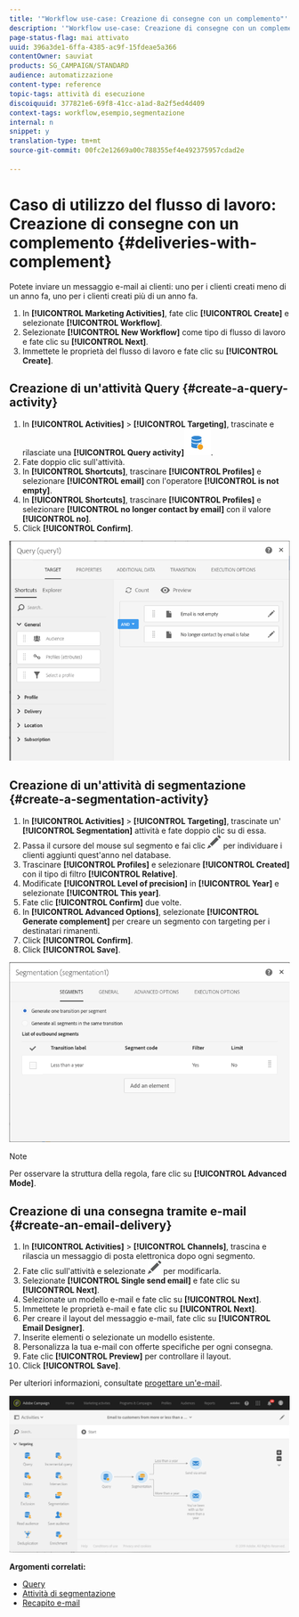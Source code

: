 ```yaml
---
title: '"Workflow use-case: Creazione di consegne con un complemento"'
description: '"Workflow use-case: Creazione di consegne con un complemento"'
page-status-flag: mai attivato
uuid: 396a3de1-6ffa-4385-ac9f-15fdeae5a366
contentOwner: sauviat
products: SG_CAMPAIGN/STANDARD
audience: automatizzazione
content-type: reference
topic-tags: attività di esecuzione
discoiquuid: 377821e6-69f8-41cc-a1ad-8a2f5ed4d409
context-tags: workflow,esempio,segmentazione
internal: n
snippet: y
translation-type: tm+mt
source-git-commit: 00fc2e12669a00c788355ef4e492375957cdad2e

---
```



# Caso di utilizzo del flusso di lavoro: Creazione di consegne con un complemento {#deliveries-with-complement}

Potete inviare un messaggio e-mail ai clienti: uno per i clienti creati meno di un anno fa, uno per i clienti creati più di un anno fa.

1. In **[!UICONTROL Marketing Activities]**, fate clic **[!UICONTROL Create]** e selezionate **[!UICONTROL Workflow]**.
1. Selezionate **[!UICONTROL New Workflow]** come tipo di flusso di lavoro e fate clic su **[!UICONTROL Next]**.
1. Immettete le proprietà del flusso di lavoro e fate clic su **[!UICONTROL Create]**.

## Creazione di un'attività Query {#create-a-query-activity}

1. In **[!UICONTROL Activities]** &gt; **[!UICONTROL Targeting]**, trascinate e rilasciate una **[!UICONTROL Query activity]**![](assets/query.png).
1. Fate doppio clic sull'attività.
1. In **[!UICONTROL Shortcuts]**, trascinare **[!UICONTROL Profiles]** e selezionare **[!UICONTROL email]** con l'operatore **[!UICONTROL is not empty]**.
1. In **[!UICONTROL Shortcuts]**, trascinare **[!UICONTROL Profiles]** e selezionare **[!UICONTROL no longer contact by email]** con il valore **[!UICONTROL no]**.
1. Click **[!UICONTROL Confirm]**.

![](assets/wf-complement-query.png)

## Creazione di un'attività di segmentazione {#create-a-segmentation-activity}

1. In **[!UICONTROL Activities]** &gt; **[!UICONTROL Targeting]**, trascinate un' **[!UICONTROL Segmentation]** attività e fate doppio clic su di essa.
1. Passa il cursore del mouse sul segmento e fai clic ![](assets/edit_darkgrey-24px.png) per individuare i clienti aggiunti quest'anno nel database.
1. Trascinare **[!UICONTROL Profiles]** e selezionare **[!UICONTROL Created]** con il tipo di filtro **[!UICONTROL Relative]**.
1. Modificate **[!UICONTROL Level of precision]** in **[!UICONTROL Year]** e selezionate **[!UICONTROL This year]**.
1. Fate clic **[!UICONTROL Confirm]** due volte.
1. In **[!UICONTROL Advanced Options]**, selezionate **[!UICONTROL Generate complement]** per creare un segmento con targeting per i destinatari rimanenti.
1. Click **[!UICONTROL Confirm]**.
1. Click **[!UICONTROL Save]**.

![](assets/wf-complement-segmentation.png)

>[!NOTE]
>
>Per osservare la struttura della regola, fare clic su **[!UICONTROL Advanced Mode]**.

## Creazione di una consegna tramite e-mail {#create-an-email-delivery}

1. In **[!UICONTROL Activities]** &gt; **[!UICONTROL Channels]**, trascina e rilascia un messaggio di posta elettronica dopo ogni segmento.
1. Fate clic sull'attività e selezionate ![](assets/edit_darkgrey-24px.png) per modificarla.
1. Selezionate **[!UICONTROL Single send email]** e fate clic su **[!UICONTROL Next]**.
1. Selezionate un modello e-mail e fate clic su **[!UICONTROL Next]**.
1. Immettete le proprietà e-mail e fate clic su **[!UICONTROL Next]**.
1. Per creare il layout del messaggio e-mail, fate clic su **[!UICONTROL Email Designer]**.
1. Inserite elementi o selezionate un modello esistente.
1. Personalizza la tua e-mail con offerte specifiche per ogni consegna.
1. Fate clic **[!UICONTROL Preview]** per controllare il layout.
1. Click **[!UICONTROL Save]**.

Per ulteriori informazioni, consultate [progettare un'e-mail](../../designing/using/designing-from-scratch.md#designing-an-email-content-from-scratch).

![](assets/wf-deliveries-with-a-complement.png)

**Argomenti correlati:**

* [Query](../../automating/using/query.md)
* [Attività di segmentazione](../../automating/using/segmentation.md)
* [Recapito e-mail](../../automating/using/email-delivery.md)
